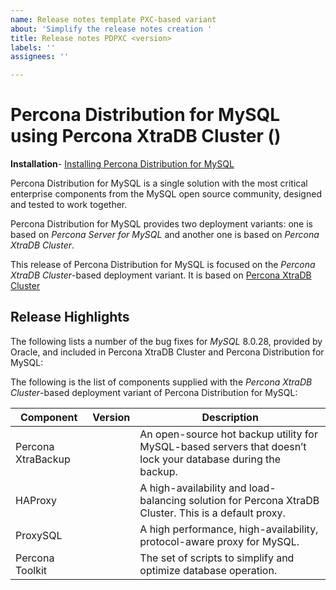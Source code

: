 ```yaml
---
name: Release notes template PXC-based variant
about: 'Simplify the release notes creation '
title: Release notes PDPXC <version>
labels: ''
assignees: ''

---
```


# Percona Distribution for MySQL <version> using Percona XtraDB Cluster (<YYYY-MM-DD>)

**Installation**- [Installing Percona Distribution for MySQL](installing.md)

Percona Distribution for MySQL is a single solution with the most critical enterprise components from the MySQL open source community, designed and tested to work together.

Percona Distribution for MySQL provides two deployment variants: one is based on *Percona Server for MySQL* and another one is based on *Percona XtraDB Cluster*. 

This release of Percona Distribution for MySQL is focused on the *Percona XtraDB Cluster*-based deployment variant. It is based on [Percona XtraDB Cluster <version>](https://www.percona.com/doc/percona-xtradb-cluster/8.0/release-notes/Percona-XtraDB-Cluster-<version>.html)

## Release Highlights

The following lists a number of the bug fixes for *MySQL* 8.0.28, provided by Oracle, and included in Percona XtraDB Cluster and Percona Distribution for MySQL:



The following is the list of components supplied with the *Percona XtraDB Cluster*-based deployment variant of Percona Distribution for MySQL:

| Component           | Version   | Description                                |
| ------------------- | --------- | -------------------------------------------|
| Percona XtraBackup  | [<version>](https://docs.percona.com/percona-xtrabackup/8.0/release-notes/8.0/<version>.html)    | An open-source hot backup utility for MySQL-based servers that doesn’t lock your database during the backup.|
| HAProxy             | [<version>](http://git.haproxy.org/?p=haproxy-2.5.git;a=commit;h=ba44b431294b6ddb65d5841632789dabf253439d) | A high-availability and load-balancing solution for Percona XtraDB Cluster. This is a default proxy.|
| ProxySQL            | [<version>](https://docs.percona.com/proxysql/release-notes-<version>html)     | A high performance, high-availability, protocol-aware proxy for MySQL.          |
| Percona Toolkit     | [<version>](https://www.percona.com/doc/percona-toolkit/LATEST/release_notes.html#<version>)     | The set of scripts to simplify and optimize database operation. |
